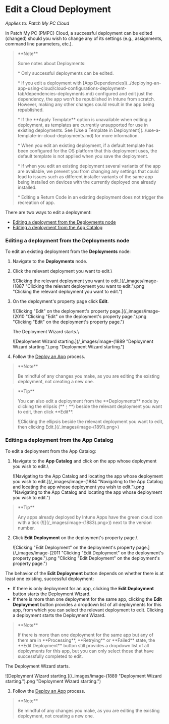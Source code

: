 # Edit a Cloud Deployment

_Applies to: Patch My PC Cloud_

In Patch My PC (PMPC) Cloud, a successful deployment can be edited (changed) should you wish to change any of its settings (e.g., assignments, command line parameters, etc.).

<blockquote class="wp-block-quote">
<p>**Note**</p>
<p>Some notes about Deployments:</p>
<p>* Only successful deployments can be edited.</p>
<p>* If you edit a deployment with [App Dependencies](../deploying-an-app-using-cloud/cloud-configurations-deployment-tab/dependencies-deployments.md) configured and edit just the dependency, the app won’t be republished in Intune from scratch. However, making any other changes could result in the app being republished.</p>
<p>* If the **Apply Template** option is unavailable when editing a deployment, as templates are currently unsupported for use in existing deployments. See [Use a Template in Deployment](../use-a-template-in-cloud-deployments.md) for more information.</p>
<p>* When you edit an existing deployment, if a default template has been configured for the OS platform that this deployment uses, the default template is not applied when you save the deployment.</p>
<p>* If when you edit an existing deployment several variants of the app are available, we prevent you from changing any settings that could lead to issues such as different installer variants of the same app being installed on devices with the currently deployed one already installed.</p>
<p>* Editing a Return Code in an existing deployment does not trigger the recreation of app.</p>
</blockquote>

There are two ways to edit a deployment:

* [Editing a deployment from the Deployments node](edit-a-cloud-deployment.md#editing-a-deployment-from-the-deployments-node)
* [Editing a deployment from the App Catalog](edit-a-cloud-deployment.md#editing-a-deployment-from-the-app-catalog)

### Editing a deployment from the Deployments node

To edit an existing deployment from the **Deployments** node:

1. Navigate to the **Deployments** node.
2.  Click the relevant deployment you want to edit.\


    ![Clicking the relevant deployment you want to edit.](/_images/image-(1887 "Clicking the relevant deployment you want to edit.").png "Clicking the relevant deployment you want to edit.")


3.  On the deployment's property page click **Edit**.



    ![Clicking "Edit" on the deployment's property page.](/_images/image-(2010 "Clicking \"Edit\" on the deployment's property page.").png "Clicking &#x22;Edit&#x22; on the deployment&#x27;s property page.")

    The Deployment Wizard starts.\


    ![Deployment Wizard starting.](/_images/image-(1889 "Deployment Wizard starting.").png "Deployment Wizard starting.")
4. Follow the [Deploy an App](../deploying-an-app-using-cloud/) process.

<blockquote class="wp-block-quote">
<p>**Note**</p>
<p>Be mindful of any changes you make, as you are editing the existing deployment, not creating a new one.</p>
</blockquote>

<blockquote class="wp-block-quote">
<p>**Tip**</p>
<p>You can also edit a deployment from the **Deployments** node by clicking the ellipsis (**⋮**) beside the relevant deployment you want to edit, then click **Edit**.</p>
<p>![Clicking the ellipsis beside the relevant deployment you want to edit, then clicking Edit.](/_images/image-(1891).png>)</p>
</blockquote>

### Editing a deployment from the App Catalog

To edit a deployment from the App Catalog:

1.  Navigate to the **App Catalog** and click on the app whose deployment you wish to edit.\


    ![Navigating to the App Catalog and locating the app whose deployment you wish to edit.](/_images/image-(1884 "Navigating to the App Catalog and locating the app whose deployment you wish to edit.").png "Navigating to the App Catalog and locating the app whose deployment you wish to edit.")

<blockquote class="wp-block-quote">
<p>**Tip**</p>
<p>Any apps already deployed by Intune Apps have the green cloud icon with a tick (![](/_images/image-(1883).png>)) next to the version number.</p>
</blockquote>

2.  Click **Edit Deployment** on the deployment's property page.\


    ![Clicking "Edit Deployment" on the deployment's property page.](/_images/image-(2011 "Clicking \"Edit Deployment\" on the deployment's property page.").png "Clicking &#x22;Edit Deployment&#x22; on the deployment&#x27;s property page.")

The behavior of the **Edit Deployment** button depends on whether there is at least one existing, successful deployment:

* If there is only deployment for an app, clicking the **Edit Deployment** button starts the Deployment Wizard.
* If there is more than one deployment for the same app, clicking the **Edit Deployment** button provides a dropdown list of all deployments for this app, from which you can select the relevant deployment to edit. Clicking a deployment starts the Deployment Wizard.

<blockquote class="wp-block-quote">
<p>**Note**</p>
<p>If there is more than one deployment for the same app but any of them are in **Processing**, **Retrying** or **Failed** state, the **Edit Deployment** button still provides a dropdown list of all deployments for this app, but you can only select those that have successfully completed to edit.</p>
</blockquote>

The Deployment Wizard starts.

![Deployment Wizard starting.](/_images/image-(1889 "Deployment Wizard starting.").png "Deployment Wizard starting.")

3. Follow the [Deploy an App](../deploying-an-app-using-cloud/) process.

<blockquote class="wp-block-quote">
<p>**Note**</p>
<p>Be mindful of any changes you make, as you are editing the existing deployment, not creating a new one.</p>
</blockquote>